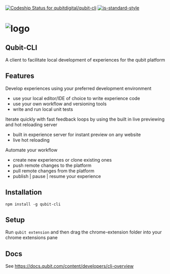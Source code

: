 [![Codeship Status for qubitdigital/qubit-cli](https://app.codeship.com/projects/638fd7f0-7353-0134-988c-52e76941e580/status?branch=master)](https://app.codeship.com/projects/178849)
[![js-standard-style](https://img.shields.io/badge/code%20style-standard-brightgreen.svg)](http://standardjs.com/)

# ![logo](https://user-images.githubusercontent.com/640611/32888373-fbdc7134-cabe-11e7-9b0e-027a49cef8bf.png)

## Qubit-CLI

A client to facilitate local development of experiences for the qubit platform

## Features
Develop experiences using your preferred development environment
- use your local editor/IDE of choice to write experience code
- use your own workflow and versioning tools
- write and run local unit tests

Iterate quickly with fast feedback loops by using the built in live previewing and hot reloading server
- built in experience server for instant preview on any website
- live hot reloading

Automate your workflow
- create new experiences or clone existing ones
- push remote changes to the platform
- pull remote changes from the platform
- publish | pause | resume your experience

## Installation

`npm install -g qubit-cli`

## Setup

Run `qubit extension` and then drag the chrome-extension folder into your chrome extensions pane

## Docs
See https://docs.qubit.com/content/developers/cli-overview
